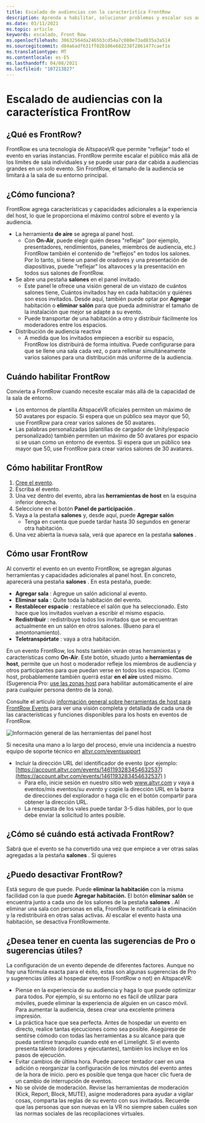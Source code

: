 ```yaml
---
title: Escalado de audiencias con la característica FrontRow
description: Aprenda a habilitar, solucionar problemas y escalar sus audiencias de AltspaceVR con la característica FrontRow.
ms.date: 03/11/2021
ms.topic: article
keywords: escalado, Front Row
ms.openlocfilehash: 30632564da2465b3cd54a7c080e73ad835a3a514
ms.sourcegitcommit: d84a6adf631ff02b106e682238f2861477caef1e
ms.translationtype: MT
ms.contentlocale: es-ES
ms.lasthandoff: 04/08/2021
ms.locfileid: "107213827"
---
```

# <a name="scaling-your-audiences-with-frontrow-feature"></a>Escalado de audiencias con la característica FrontRow

## <a name="what-is-frontrow"></a>¿Qué es FrontRow?

FrontRow es una tecnología de AltspaceVR que permite "reflejar" todo el evento en varias instancias. FrontRow permite escalar el público más allá de los límites de sala individuales y se puede usar para dar cabida a audiencias grandes en un solo evento. Sin FrontRow, el tamaño de la audiencia se limitará a la sala de su entorno principal.

## <a name="how-does-it-work"></a>¿Cómo funciona?

FrontRow agrega características y capacidades adicionales a la experiencia del host, lo que le proporciona el máximo control sobre el evento y la audiencia. 

* La herramienta **de aire** se agrega al panel host.
    * Con **On-Air**, puede elegir quién desea "reflejar" (por ejemplo, presentadores, rendimientos, paneles, miembros de audiencia, etc.) FrontRow también el contenido de "reflejos" en todos los salones. Por lo tanto, si tiene un panel de oradores y una presentación de diapositivas, puede "reflejar" los altavoces y la presentación en todos sus salones de FrontRow.
* Se abre una pestaña **salones** en el panel invitado.
    * Este panel le ofrece una visión general de un vistazo de cuántos salones tiene, Cuántos invitados hay en cada habitación y quiénes son esos invitados. Desde aquí, también puede optar por **Agregar** habitación o **eliminar salón** para que pueda administrar el tamaño de la instalación que mejor se adapte a su evento.
    * Puede transportar de una habitación a otro y distribuir fácilmente los moderadores entre los espacios.
* Distribución de audiencia reactiva
    * A medida que los invitados empiecen a escribir su espacio, FrontRow los distribuirá de forma intuitiva. Puede configurarse para que se llene una sala cada vez, o para rellenar simultáneamente varios salones para una distribución más uniforme de la audiencia.

## <a name="when-to-enable-frontrow"></a>Cuándo habilitar FrontRow

Convierta a FrontRow cuando necesite escalar más allá de la capacidad de la sala de entorno.

* Los entornos de plantilla AltspaceVR oficiales permiten un máximo de 50 avatares por espacio. Si espera que un público sea mayor que 50, use FrontRow para crear varios salones de 50 avatares.
* Las palabras personalizadas (plantillas de cargador de Unity/espacio personalizado) también permiten un máximo de 50 avatares por espacio si se usan como un entorno de eventos. Si espera que un público sea mayor que 50, use FrontRow para crear varios salones de 30 avatares.

## <a name="how-to-enable-frontrow"></a>Cómo habilitar FrontRow

1. [Cree el evento](https://account.altvr.com/events/new).
2. Escriba el evento.
3. Una vez dentro del evento, abra las **herramientas de host** en la esquina inferior derecha.
4. Seleccione en el botón **Panel de participación** .
5. Vaya a la pestaña **salones** y, desde aquí, puede **Agregar salón**
    * Tenga en cuenta que puede tardar hasta 30 segundos en generar otra habitación. 
6. Una vez abierta la nueva sala, verá que aparece en la pestaña **salones** . 

## <a name="how-to-use-frontrow"></a>Cómo usar FrontRow

Al convertir el evento en un evento FrontRow, se agregan algunas herramientas y capacidades adicionales al panel host. En concreto, aparecerá una pestaña **salones** . En esta pestaña, puede:

* **Agregar sala** : Agregue un salón adicional al evento. 
* **Eliminar sala** : Quite toda la habitación del evento.
* **Restablecer espacio** : restablece el salón que ha seleccionado. Esto hace que los invitados vuelvan a escribir el mismo espacio.
* **Redistribuir** : redistribuye todos los invitados que se encuentran actualmente en un salón en otros salones. (Bueno para el amontonamiento).
* **Teletranspórtate** : vaya a otra habitación.

En un evento FrontRow, los hosts también verán otras herramientas y características como **On-Air**. Este botón, situado junto a **herramientas de host**, permite que un host o moderador refleje los miembros de audiencia y otros participantes para que puedan verse en todos los espacios. (Como host, probablemente también querrá estar **en el aire** usted mismo. (Sugerencia Pro: [use las zonas host](https://altvr.com/holiday2020/) para habilitar automáticamente el aire para cualquier persona dentro de la zona).

Consulte el artículo [información general sobre herramientas de host para FrontRow Events](../tutorials/host-tools-for-events.md) para ver una visión completa y detallada de cada una de las características y funciones disponibles para los hosts en eventos de FrontRow.

![Información general de las herramientas del panel host](images/scaling-audiences.png)

Si necesita una mano a lo largo del proceso, envíe una incidencia a nuestro equipo de soporte técnico en [altvr.com/eventsupport](https://help.altvr.com/hc/en-us/requests/new?ticket_form_id=360001833313)

* Incluir la dirección URL del identificador de evento (por ejemplo: [https://account.altvr.com/events/1461193283454632537](https://account.altvr.com/events/1461193283454632537) )
    * Para ello, inicie sesión en nuestro sitio web www.altvr.com y vaya a eventos/mis eventos/*su evento* y copie la dirección URL en la barra de direcciones del explorador o haga clic en el botón compartir para obtener la dirección URL.
    * La respuesta de los vales puede tardar 3-5 días hábiles, por lo que debe enviar la solicitud lo antes posible.
 
## <a name="how-will-i-know-when-frontrow-is-on"></a>¿Cómo sé cuándo está activada FrontRow?

Sabrá que el evento se ha convertido una vez que empiece a ver otras salas agregadas a la pestaña **salones** . Si quieres 
 
## <a name="can-i-turn-off-frontrow"></a>¿Puedo desactivar FrontRow?

Está seguro de que puede. Puede **eliminar la habitación** con la misma facilidad con la que puede **Agregar habitación.** El botón **eliminar salón** se encuentra junto a cada uno de los salones de la pestaña **salones** . Al eliminar una sala con personas en ella, FrontRow le notificará la eliminación y la redistribuirá en otras salas activas. Al escalar el evento hasta una habitación, se desactiva FrontRowmente. 
 
## <a name="any-pro-tips-or-helpful-hints-to-be-aware-of"></a>¿Desea tener en cuenta las sugerencias de Pro o sugerencias útiles?

La configuración de un evento depende de diferentes factores. Aunque no hay una fórmula exacta para el éxito, estas son algunas sugerencias de Pro y sugerencias útiles al hospedar eventos (FrontRow o not) en AltspaceVR:
* Piense en la experiencia de su audiencia y haga lo que puede optimizar para todos. Por ejemplo, si su entorno no es fácil de utilizar para móviles, puede eliminar la experiencia de alguien en un casco móvil. Para aumentar la audiencia, desea crear una excelente primera impresión.
* La práctica hace que sea perfecta. Antes de hospedar un evento en directo, realice tantas ejecuciones como sea posible. Asegúrese de sentirse cómodo con todas las herramientas a su alcance para que pueda sentirse tranquilo cuando esté en el Limelight. Si el evento presenta talento (oradores y ejecutantes), también los incluye en los pasos de ejecución.
* Evitar cambios de última hora. Puede parecer tentador caer en una adición o reorganizar la configuración de los minutos del evento antes de la hora de inicio. pero es posible que tenga que hacer clic fuera de un cambio de interrupción de eventos. 
* No se olvide de moderación. Revise las herramientas de moderación (Kick, Report, Block, MUTE), asigne moderadores para ayudar a vigilar cosas, comparta las reglas de su evento con sus invitados. Recuerde que las personas que son nuevas en la VR no siempre saben cuáles son las normas sociales de las recopilaciones virtuales.